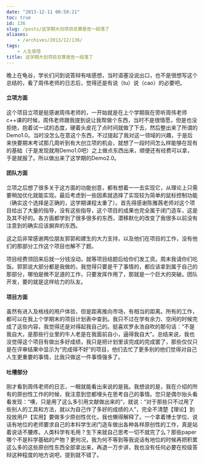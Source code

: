 ```yaml
---
date: "2013-12-11 00:50:21"
toc: true
id: 136
slug: /posts/这学期大创项目总算是告一段落了
aliases:
    - /archives/2013/12/136/
tags:
    - 人生感悟
title: 这学期大创项目总算是告一段落了
---
```


晚上在龟谷，学长们问到说答辩有啥感想，当时语塞没说出口，也不是很想写这个总结的，看了周伟老师的日志后，觉得还是有说（tu）说（cao）的必要吧。

#### 立项方面

这个项目立项是挺感谢周伟老师的，一开始就是在上个学期我在旁听周伟老师c++课的时候，周伟老师跟我提到说让我帮做个东西，当时不是很情愿，但是也没拒绝，抱着试一试的态度，硬着头皮花了点时间就做了下去，然后整出来了所谓的Demo1.0。当时没怎么在意这个东西，不过提起了我对这一领域的兴趣，于是后来快要期末考试那几周听到有大创立项的机会，就想了一段时间怎么样能够在现有的基础（于是发现就用Demo1.0吧）之上做点东西出来，顺便还有经费可以拿，于是就报了。所以做出来了这学期的Demo2.0。

#### 团队方面

立项之后想了很多关于这方面的功能创意，都有想着一一去实现它，从理论上只需要稍加优化就能实现。最后考虑到一些因素就选择了实现较为简单的鼠标控制功能（确实这个选择是正确的，这学期课程太重了）。首先得感谢陈雅茜老师对这个项目给出了大量的指导，没有这些指导，这个项目的成果也完全属于闭门造车，这是及其不好的。各方面都学到了很多很多的东西，潜移默化的改变了我很多以前没有注意到的确实应该摒弃的东西。

这之后非常感谢两位朋友郭郭和建生的大力支持，以及他们在项目的工作，没有他们的那部分工作这个项目也解不了题。

项目经费领回来后就一分钱没动，就等项目结题后给你们发工资。周末我请你们吃饭。郭郭说大部分都是我做的，我觉得只要是干了事情的，都应该拿到属于自己的那部分，哪怕是微不足道的工作，只要发挥作用了，那就是一个巨大的突破。团队开发，要的就是这样给力的队友。

#### 项目方面

虽然有进入及格线的用户体验，但是距离推向市场，有相当的距离。所有的工作，都可以在我上个学期末的项目计划表中查到。我只不过在学有余力、空闲的时候完成了这些内容，我觉得还是对得起我自己的。挺喜欢罗永浩自吹的那句话：“不是我自大，是那些行业里的牛人老是在我面前自小，逼得我自大”。总结来说，我也没觉得这个项目有做出多好成绩，我只是把计划里该完成的完成罢了，那些仅仅只是在评审结果中显示为“完成得不好”的项目，他们去忙了更多别的他们觉得对自己人生更重要的事情，比我只做这一件事情强多了。

#### 吐槽部分

刚才看到周伟老师的日志，一眼就能看出来说的是我。我想说的是，我在介绍的所有的原创性工作的时候，我注意到您都埋头在思考自己的事情。您只是偶尔抬头看看发现：“噢，只是用了这么多引用文献做出来的”，就说：“对于那些只不过用了些别人的工具和方法，就以为自己作了多好的成绩的人”，完全不清楚【理论】到投放用户【实用】要做多少原创性优化，我也懒得解释了。一个拿着博士学位、说话有地位的老师要求自己的本科学生闭门造车做出各种各样原创性的工作，真是站着说话不腰疼。人类科学有毛用？生下来就自己思考一切不就完了么？那些paper哪个不是科学基础的产物？更何况，我为何不等到等我说话有地位的时候再把积累这么多的这些原创性东西全部拿出来，再退一万步讲，我也没有任何必要在校级答辩这种程度的地方说吧，提到就不错了。